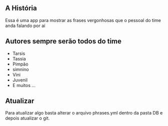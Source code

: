 ## A História

Essa é uma app para mostrar as frases vergonhosas que o pessoal do time anda falando por aí 

## Autores sempre serão todos do time

* Tarsis
* Tassia
* Pimpão
* simnino
* Vini
* Juvenil
* E muitos ...

## Atualizar
Para atualizar algo basta alterar o arquivo phrases.yml dentro da pasta DB e depois atualizar o git.
